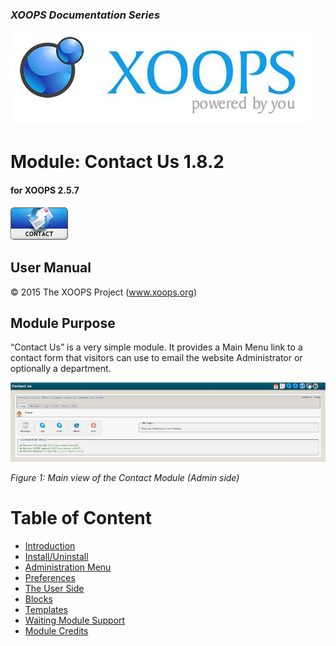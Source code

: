 ### _XOOPS Documentation Series_
![logoXoops.jpg](assets/logoXoops.jpg)

# Module: Contact Us  1.8.2
#### for XOOPS 2.5.7
      
![logoModule.png](assets/logoModule.png)
 
## User Manual
  
© 2015 The XOOPS Project (www.xoops.org)    
  

## Module Purpose 
 
“Contact Us” is a very simple module. It provides a Main Menu link to a contact form that visitors can use to email the website Administrator or optionally a department.
 
![image004.png](assets/image004.jpg)

*Figure 1: Main view of the Contact Module (Admin side)*

# Table of Content

* [Introduction](README.md)
* [Install/Uninstall](book/1install.md)
* [Administration Menu](book/2administration.md)
* [Preferences](book/3preferences.md)
* [The User Side](book/5userside.md)
* [Blocks](book/6blocks.md)
* [Templates](book/7templates.md)
* [Waiting Module Support](book/8waiting.md)
* [Module Credits](book/9credits.md)
